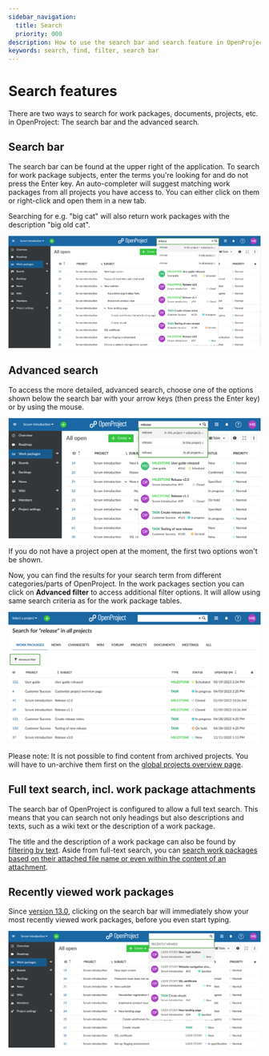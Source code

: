 ```yaml
---
sidebar_navigation:
  title: Search
  priority: 000
description: How to use the search bar and search feature in OpenProject
keywords: search, find, filter, search bar
---
```


# Search features

There are two ways to search for work packages, documents, projects, etc. in OpenProject: The search bar and the advanced search. 

## Search bar

The search bar can be found at the upper right of the application. To search for work package subjects, enter the terms you're looking for and do not press the Enter key. An auto-completer will suggest matching work packages from all projects you have access to. You can either click on them or right-click and open them in a new tab.

Searching for e.g. "big cat" will also return work packages with the description "big old cat".

![search bar in navigation bar](search-bar-in-navigation-bar.png)

## Advanced search

To access the more detailed, advanced search, choose one of the options shown below the search bar with your arrow keys (then press the Enter key) or by using the mouse.

![advanced-search-options](openproject_search_options.png)

If you do not have a project open at the moment, the first two options won't be shown.

Now, you can find the results for your search term from different categories/parts of OpenProject. In the work packages section you can click on **Advanced filter** to access additional filter options. It will allow using same search criteria as for the work package tables.

![search-result-categories](openproject_search_result_categories.png)

Please note: It is not possible to find content from archived projects. You will have to un-archive them first on the [global projects overview page](../projects/#projects-list).

## Full text search, incl. work package attachments

The search bar of OpenProject is configured to allow a full text search. This means that you can search not only headings but also descriptions and texts, such as a wiki text or the description of a work package.

The title and the description of a work package can also be found by [filtering by text](../work-packages/work-package-table-configuration/#filter-by-text).
Aside from full-text search, you can [search work packages based on their attached file name or even within the content of an attachment](../work-packages/work-package-table-configuration/#filter-for-attachment-file-name-and-content).

## Recently viewed work packages

Since [version 13.0](../../release-notes/13-0-0/), clicking on the search bar will immediately show your most recently viewed work packages, before you even start typing.

![OpenProject recent work packages](openproject_search_recently_viewed.png)
